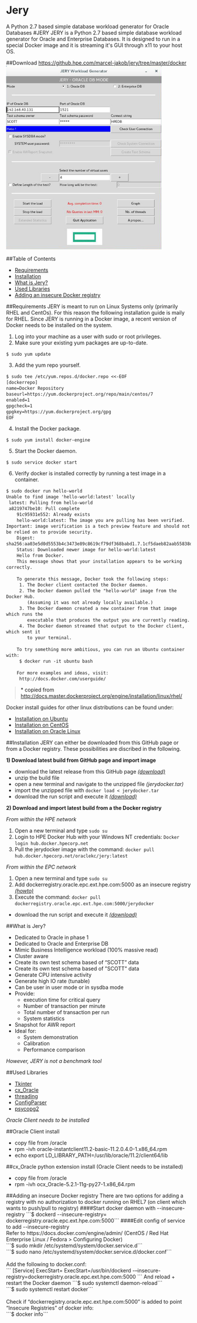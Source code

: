 # Jery
A Python 2.7 based simple database workload generator for Oracle Databases
#JERY
JERY is a Python 2.7 based simple database workload generator for Oracle and Enterprise Databases. It is designed to run in a special Docker image and it is streaming it's GUI through x11 to your host OS.

##Download
https://github.hpe.com/marcel-jakob/jery/tree/master/docker
<img src="./img/screenshot.jpg" height="500">










##Table of Contents
- [Requirements](#Requirements)
- [Installation](#Installation) 
- [What is Jery?](#WhatisJery)
- [Used Libraries](#UsedLibraries)
- [Adding an insecure Docker registry](#AddinganinsecureDockerregistry)

<a name="Requirements"/>
##Requirements
JERY is meant to run on Linux Systems only (primarily RHEL and CentOs). For this reason the following installation guide is maily for RHEL. Since JERY is running in a Docker image, a recent version of Docker needs to be installed on the system.

1) Log into your machine as a user with sudo or root privileges.   
2) Make sure your existing yum packages are up-to-date.  
```shell
$ sudo yum update
```
3) Add the yum repo yourself.  
```shell
$ sudo tee /etc/yum.repos.d/docker.repo <<-EOF
[dockerrepo]
name=Docker Repository
baseurl=https://yum.dockerproject.org/repo/main/centos/7
enabled=1
gpgcheck=1
gpgkey=https://yum.dockerproject.org/gpg
EOF
```
4) Install the Docker package.
 ```shell
$ sudo yum install docker-engine
```
5) Start the Docker daemon.
```shell
$ sudo service docker start
```
6) Verify docker is installed correctly by running a test image in a container.
```shell
$ sudo docker run hello-world
Unable to find image 'hello-world:latest' locally
 latest: Pulling from hello-world
 a8219747be10: Pull complete
    91c95931e552: Already exists
    hello-world:latest: The image you are pulling has been verified. Important: image verification is a tech preview feature and should not be relied on to provide security.
    Digest: sha256:aa03e5d0d5553b4c3473e89c8619cf79df368babd1.7.1cf5daeb82aab55838d
    Status: Downloaded newer image for hello-world:latest
    Hello from Docker.
    This message shows that your installation appears to be working correctly.

    To generate this message, Docker took the following steps:
     1. The Docker client contacted the Docker daemon.
     2. The Docker daemon pulled the "hello-world" image from the Docker Hub.
        (Assuming it was not already locally available.)
     3. The Docker daemon created a new container from that image which runs the
        executable that produces the output you are currently reading.
     4. The Docker daemon streamed that output to the Docker client, which sent it
        to your terminal.

    To try something more ambitious, you can run an Ubuntu container with:
     $ docker run -it ubuntu bash

    For more examples and ideas, visit:
     http://docs.docker.com/userguide/
```
> \* copied from http://docs.master.dockerproject.org/engine/installation/linux/rhel/

Docker install guides for other linux distributions can be found under:
- [Installation on Ubuntu](http://docs.master.dockerproject.org/engine/installation/linux/ubuntulinux/)
- [Installation on CentOS](http://docs.master.dockerproject.org/engine/installation/linux/centos/)
- [Installation on Oracle Linux](http://docs.master.dockerproject.org/engine/installation/linux/oracle/)

<a name="Installation"/>
##Installation
JERY can either be downloaded from this GitHub page or from a Docker registry. These possibilities are discribed in the following.

__1) Download latest build from GitHub page and import image__
- download the latest release from this GitHub page [_(download)_](https://github.hpe.com/marcel-jakob/jery/releases)
- unzip the build file
- open a new terminal and navigate to the unzipped file _(jerydocker.tar)_
- import the unzipped file with ```docker load < jerydocker.tar```
- download the run script and execute it [_(download)_]()

__2) Download and import latest build from a the Docker registry__


_From within the HPE network_

1. Open a new terminal and type ```sudo su```
2. Login to HPE Docker Hub with your Windows NT credentials: ```Docker login hub.docker.hpecorp.net```
3. Pull the jerydocker image with the command: ```docker pull hub.docker.hpecorp.net/oraclekc/jery:latest```

_From within the EPC network_

1. Open a new terminal and type ```sudo su```
2. Add dockerregistry.oracle.epc.ext.hpe.com:5000 as an insecure registry [_(howto)_](https://github.hpe.com/marcel-jakob/jery/blob/master/docker/README.md#adding-an-insecure-docker-registry) 
3. Execute the command: ```docker pull dockerregistry.oracle.epc.ext.hpe.com:5000/jerydocker```

- download the run script and execute it [_(download)_]()

<a name="WhatisJery"/>
##What is Jery?

- Dedicated to Oracle in phase 1
- Dedicated to Oracle and Enterprise DB
- Mimic Business Intelligence workload (100% massive read)
- Cluster aware
- Create its own test schema based of “SCOTT” data
- Create its own test schema based of "SCOTT" data
- Generate CPU intensive activity
- Generate high IO rate (tunable)
- Can be user in user mode or in sysdba mode
- Provide:
    - execution time for critical query
    - Number of transaction per minute
    - Total number of transaction per run
    - System statistics
- Snapshot for AWR report
- Ideal for:
    - System demonstration
    - Calibration
    - Performance comparison

_However, JERY is not a benchmark tool_

<a name="UsedLibraries"/>
##Used Libraries

- [Tkinter](http://tkinter.unpythonic.net/wiki/)
- [cx_Oracle](https://cx-oracle.readthedocs.io/en/latest/)
- [threading](https://docs.python.org/2/library/threading.html)
- [ConfigParser](https://docs.python.org/2/library/configparser.html)
- [psycopg2](http://initd.org/psycopg/)

_Oracle Client needs to be installed_


##Oracle Client install
- copy file from /oracle
- rpm -ivh oracle-instantclient11.2-basic-11.2.0.4.0-1.x86_64.rpm
- echo export LD_LIBRARY_PATH=/usr/lib/oracle/11.2/client64/lib

##cx_Oracle python extension install
(Oracle Client needs to be installed)
- copy file from /oracle
- rpm -ivh ocx_Oracle-5.2.1-11g-py27-1.x86_64.rpm

<a name="AddinganinsecureDockerregistry"/>
##Adding an insecure Docker registry
There are two options for adding a registry with no authorization to docker running on RHEL7 (on client which wants to push/pull to registry)
####Start docker daemon with --insecure-registry
```$ dockerd --insecure-registry= dockerregistry.oracle.epc.ext.hpe.com:5000```
####Edit config of service to add --insecure-registry <br>
Refer to https://docs.docker.com/engine/admin/ (CentOS / Red Hat Enterprise Linux / Fedora > Configuring Docker) <br>
```$ sudo mkdir /etc/systemd/system/docker.service.d``` <br>
```$ sudo nano /etc/systemd/system/docker.service.d/docker.conf``` <br><br>
Add the following to docker.conf: <br>
```
[Service]
ExecStart=
ExecStart=/usr/bin/dockerd -–insecure-registry=dockerregistry.oracle.epc.ext.hpe.com:5000
```
And reload + restart the Docker daemon
```$ sudo systemctl daemon-reload```<br>
```$ sudo systemctl restart docker```<br><br>
Check if “dockerregistry.oracle.epc.ext.hpe.com:5000” is added to point “Insecure Registries” of docker info:<br>
```$ docker info```